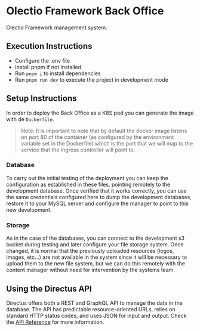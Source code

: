 # Olectio Framework Back Office

Olectio Framework management system.

## Execution Instructions

- Configure the .env file
- Install pnpm if not installed
- Run `pnpm i` to install dependencies
- Run `pnpm run dev` to execute the project in development mode


## Setup Instructions

In order to deploy the Back Office as a K8S pod you can generate the image with de `Dockerfile`.

> Note: It is important to note that by default the docker image listens on port 80 of the container (as configured by the environment variable set in the Dockerfile) which is the port that we will map to the service that the ingress controller will point to.

### Database

To carry out the initial testing of the deployment you can keep the configuration as established in these files, pointing remotely to the development database. Once verified that it works correctly, you can use the same credentials configured here to dump the development databases, restore it to your MySQL server and configure the manager to point to this new development.

### Storage

As in the case of the databases, you can connect to the development s3 bucket during testing and later configure your file storage system. Once changed, it is normal that the previously uploaded resources (logos, images, etc...) are not available in the system since it will be necessary to upload them to the new file system, but we can do this remotely with the content manager without need for intervention by the systems team.

## Using the Directus API

Directus offers both a REST and GraphQL API to manage the data in the database. The API has predictable resource-oriented URLs, relies on standard HTTP status codes, and uses JSON for input and output. Check the [API Reference](https://docs.directus.io/reference/introduction.html) for more information.
